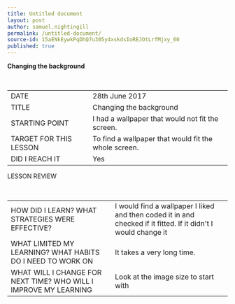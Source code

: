```yaml
---
title: Untitled document
layout: post
author: samuel.nightingill
permalink: /untitled-document/
source-id: 15aENkEywkPqDhQ7u305y4xskdsIoREJOtLrfMjxy_60
published: true
---
```

**Changing the background**

​ 

<table>
  <tr>
    <td>DATE</td>
    <td> 28th June 2017</td>
  </tr>
  <tr>
    <td>TITLE</td>
    <td>Changing the background</td>
  </tr>
  <tr>
    <td>STARTING POINT</td>
    <td>I had a wallpaper that would not fit the screen.</td>
  </tr>
  <tr>
    <td>TARGET FOR THIS LESSON</td>
    <td>To find a wallpaper that would fit the whole screen.</td>
  </tr>
  <tr>
    <td>DID I REACH IT</td>
    <td>Yes  </td>
  </tr>
</table>


LESSON REVIEW

​ 

<table>
  <tr>
    <td>HOW DID I LEARN? WHAT STRATEGIES WERE EFFECTIVE?</td>
    <td>I would find a wallpaper I liked and then coded it in and checked if it fitted. If it didn't I would change it</td>
  </tr>
  <tr>
    <td>WHAT LIMITED MY LEARNING? WHAT HABITS DO I NEED TO WORK  ON</td>
    <td>It takes a very long time.</td>
  </tr>
  <tr>
    <td>WHAT WILL I CHANGE FOR NEXT TIME? WHO WILL I IMPROVE MY LEARNING</td>
    <td>Look at the image size to start with</td>
  </tr>
</table>


